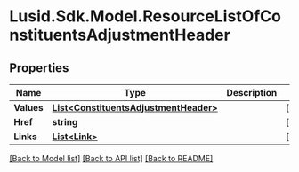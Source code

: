 
# Lusid.Sdk.Model.ResourceListOfConstituentsAdjustmentHeader

## Properties

Name | Type | Description | Notes
------------ | ------------- | ------------- | -------------
**Values** | [**List&lt;ConstituentsAdjustmentHeader&gt;**](ConstituentsAdjustmentHeader.md) |  | [optional] 
**Href** | **string** |  | [optional] 
**Links** | [**List&lt;Link&gt;**](Link.md) |  | [optional] 

[[Back to Model list]](../README.md#documentation-for-models)
[[Back to API list]](../README.md#documentation-for-api-endpoints)
[[Back to README]](../README.md)

